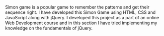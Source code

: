 Simon game is a popular game to remember the patterns and get their sequence right. I have developed this Simon Game using HTML, CSS and JavaScript along with jQuery. I developed this project as a part of an online Web Development course and in this section I have tried implementing my knowledge on the fundamentals of jQuery.  

